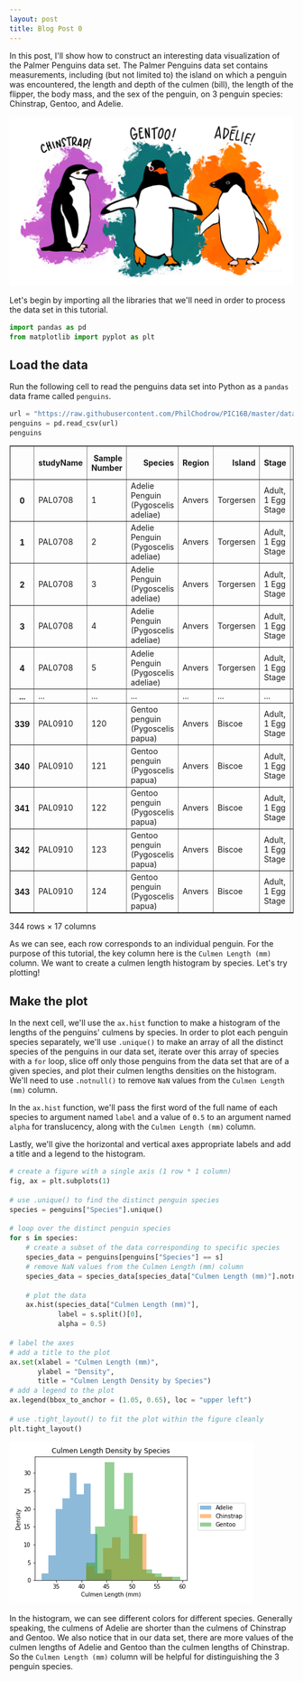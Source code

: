 ```yaml
---
layout: post
title: Blog Post 0
---
```


In this post, I'll show how to construct an interesting data visualization of the Palmer Penguins data set. The Palmer Penguins data set contains measurements, including (but not limited to) the island on which a penguin was encountered, the length and depth of the culmen (bill), the length of the flipper, the body mass, and the sex of the penguin, on 3 penguin species: Chinstrap, Gentoo, and Adelie. 

![penguin-species.png](/images/penguin-species.png)

Let's begin by importing all the libraries that we'll need in order to process the data set in this tutorial.


```python
import pandas as pd
from matplotlib import pyplot as plt
```

## Load the data

Run the following cell to read the penguins data set into Python as a `pandas` data frame called `penguins`.


```python
url = "https://raw.githubusercontent.com/PhilChodrow/PIC16B/master/datasets/palmer_penguins.csv"
penguins = pd.read_csv(url)
penguins
```




<div>
<style scoped>
    .dataframe tbody tr th:only-of-type {
        vertical-align: middle;
    }

    .dataframe tbody tr th {
        vertical-align: top;
    }

    .dataframe thead th {
        text-align: right;
    }
</style>
<table border="1" class="dataframe">
  <thead>
    <tr style="text-align: right;">
      <th></th>
      <th>studyName</th>
      <th>Sample Number</th>
      <th>Species</th>
      <th>Region</th>
      <th>Island</th>
      <th>Stage</th>
      <th>Individual ID</th>
      <th>Clutch Completion</th>
      <th>Date Egg</th>
      <th>Culmen Length (mm)</th>
      <th>Culmen Depth (mm)</th>
      <th>Flipper Length (mm)</th>
      <th>Body Mass (g)</th>
      <th>Sex</th>
      <th>Delta 15 N (o/oo)</th>
      <th>Delta 13 C (o/oo)</th>
      <th>Comments</th>
    </tr>
  </thead>
  <tbody>
    <tr>
      <th>0</th>
      <td>PAL0708</td>
      <td>1</td>
      <td>Adelie Penguin (Pygoscelis adeliae)</td>
      <td>Anvers</td>
      <td>Torgersen</td>
      <td>Adult, 1 Egg Stage</td>
      <td>N1A1</td>
      <td>Yes</td>
      <td>11/11/07</td>
      <td>39.1</td>
      <td>18.7</td>
      <td>181.0</td>
      <td>3750.0</td>
      <td>MALE</td>
      <td>NaN</td>
      <td>NaN</td>
      <td>Not enough blood for isotopes.</td>
    </tr>
    <tr>
      <th>1</th>
      <td>PAL0708</td>
      <td>2</td>
      <td>Adelie Penguin (Pygoscelis adeliae)</td>
      <td>Anvers</td>
      <td>Torgersen</td>
      <td>Adult, 1 Egg Stage</td>
      <td>N1A2</td>
      <td>Yes</td>
      <td>11/11/07</td>
      <td>39.5</td>
      <td>17.4</td>
      <td>186.0</td>
      <td>3800.0</td>
      <td>FEMALE</td>
      <td>8.94956</td>
      <td>-24.69454</td>
      <td>NaN</td>
    </tr>
    <tr>
      <th>2</th>
      <td>PAL0708</td>
      <td>3</td>
      <td>Adelie Penguin (Pygoscelis adeliae)</td>
      <td>Anvers</td>
      <td>Torgersen</td>
      <td>Adult, 1 Egg Stage</td>
      <td>N2A1</td>
      <td>Yes</td>
      <td>11/16/07</td>
      <td>40.3</td>
      <td>18.0</td>
      <td>195.0</td>
      <td>3250.0</td>
      <td>FEMALE</td>
      <td>8.36821</td>
      <td>-25.33302</td>
      <td>NaN</td>
    </tr>
    <tr>
      <th>3</th>
      <td>PAL0708</td>
      <td>4</td>
      <td>Adelie Penguin (Pygoscelis adeliae)</td>
      <td>Anvers</td>
      <td>Torgersen</td>
      <td>Adult, 1 Egg Stage</td>
      <td>N2A2</td>
      <td>Yes</td>
      <td>11/16/07</td>
      <td>NaN</td>
      <td>NaN</td>
      <td>NaN</td>
      <td>NaN</td>
      <td>NaN</td>
      <td>NaN</td>
      <td>NaN</td>
      <td>Adult not sampled.</td>
    </tr>
    <tr>
      <th>4</th>
      <td>PAL0708</td>
      <td>5</td>
      <td>Adelie Penguin (Pygoscelis adeliae)</td>
      <td>Anvers</td>
      <td>Torgersen</td>
      <td>Adult, 1 Egg Stage</td>
      <td>N3A1</td>
      <td>Yes</td>
      <td>11/16/07</td>
      <td>36.7</td>
      <td>19.3</td>
      <td>193.0</td>
      <td>3450.0</td>
      <td>FEMALE</td>
      <td>8.76651</td>
      <td>-25.32426</td>
      <td>NaN</td>
    </tr>
    <tr>
      <th>...</th>
      <td>...</td>
      <td>...</td>
      <td>...</td>
      <td>...</td>
      <td>...</td>
      <td>...</td>
      <td>...</td>
      <td>...</td>
      <td>...</td>
      <td>...</td>
      <td>...</td>
      <td>...</td>
      <td>...</td>
      <td>...</td>
      <td>...</td>
      <td>...</td>
      <td>...</td>
    </tr>
    <tr>
      <th>339</th>
      <td>PAL0910</td>
      <td>120</td>
      <td>Gentoo penguin (Pygoscelis papua)</td>
      <td>Anvers</td>
      <td>Biscoe</td>
      <td>Adult, 1 Egg Stage</td>
      <td>N38A2</td>
      <td>No</td>
      <td>12/1/09</td>
      <td>NaN</td>
      <td>NaN</td>
      <td>NaN</td>
      <td>NaN</td>
      <td>NaN</td>
      <td>NaN</td>
      <td>NaN</td>
      <td>NaN</td>
    </tr>
    <tr>
      <th>340</th>
      <td>PAL0910</td>
      <td>121</td>
      <td>Gentoo penguin (Pygoscelis papua)</td>
      <td>Anvers</td>
      <td>Biscoe</td>
      <td>Adult, 1 Egg Stage</td>
      <td>N39A1</td>
      <td>Yes</td>
      <td>11/22/09</td>
      <td>46.8</td>
      <td>14.3</td>
      <td>215.0</td>
      <td>4850.0</td>
      <td>FEMALE</td>
      <td>8.41151</td>
      <td>-26.13832</td>
      <td>NaN</td>
    </tr>
    <tr>
      <th>341</th>
      <td>PAL0910</td>
      <td>122</td>
      <td>Gentoo penguin (Pygoscelis papua)</td>
      <td>Anvers</td>
      <td>Biscoe</td>
      <td>Adult, 1 Egg Stage</td>
      <td>N39A2</td>
      <td>Yes</td>
      <td>11/22/09</td>
      <td>50.4</td>
      <td>15.7</td>
      <td>222.0</td>
      <td>5750.0</td>
      <td>MALE</td>
      <td>8.30166</td>
      <td>-26.04117</td>
      <td>NaN</td>
    </tr>
    <tr>
      <th>342</th>
      <td>PAL0910</td>
      <td>123</td>
      <td>Gentoo penguin (Pygoscelis papua)</td>
      <td>Anvers</td>
      <td>Biscoe</td>
      <td>Adult, 1 Egg Stage</td>
      <td>N43A1</td>
      <td>Yes</td>
      <td>11/22/09</td>
      <td>45.2</td>
      <td>14.8</td>
      <td>212.0</td>
      <td>5200.0</td>
      <td>FEMALE</td>
      <td>8.24246</td>
      <td>-26.11969</td>
      <td>NaN</td>
    </tr>
    <tr>
      <th>343</th>
      <td>PAL0910</td>
      <td>124</td>
      <td>Gentoo penguin (Pygoscelis papua)</td>
      <td>Anvers</td>
      <td>Biscoe</td>
      <td>Adult, 1 Egg Stage</td>
      <td>N43A2</td>
      <td>Yes</td>
      <td>11/22/09</td>
      <td>49.9</td>
      <td>16.1</td>
      <td>213.0</td>
      <td>5400.0</td>
      <td>MALE</td>
      <td>8.36390</td>
      <td>-26.15531</td>
      <td>NaN</td>
    </tr>
  </tbody>
</table>
<p>344 rows × 17 columns</p>
</div>



As we can see, each row corresponds to an individual penguin. For the purpose of this tutorial, the key column here is the `Culmen Length (mm)` column. We want to create a culmen length histogram by species. Let's try plotting!

## Make the plot

In the next cell, we'll use the `ax.hist` function to make a histogram of the lengths of the penguins' culmens by species. In order to plot each penguin species separately, we'll use `.unique()` to make an array of all the distinct species of the penguins in our data set, iterate over this array of species with a `for` loop, slice off only those penguins from the data set that are of a given species, and plot their culmen lengths densities on the histogram. We'll need to use `.notnull()` to remove `NaN` values from the `Culmen Length (mm)` column.

In the `ax.hist` function, we'll pass the first word of the full name of each species to argument named `label` and a value of `0.5` to an argument named `alpha` for translucency, along with the `Culmen Length (mm)` column.

Lastly, we'll give the horizontal and vertical axes appropriate labels and add a title and a legend to the histogram.


```python
# create a figure with a single axis (1 row * 1 column)
fig, ax = plt.subplots(1)

# use .unique() to find the distinct penguin species
species = penguins["Species"].unique()

# loop over the distinct penguin species
for s in species:
    # create a subset of the data corresponding to specific species
    species_data = penguins[penguins["Species"] == s]
    # remove NaN values from the Culmen Length (mm) column
    species_data = species_data[species_data["Culmen Length (mm)"].notnull()]
    
    # plot the data
    ax.hist(species_data["Culmen Length (mm)"],
            label = s.split()[0],
            alpha = 0.5)
    
# label the axes
# add a title to the plot
ax.set(xlabel = "Culmen Length (mm)",
       ylabel = "Density",
       title = "Culmen Length Density by Species")
# add a legend to the plot
ax.legend(bbox_to_anchor = (1.05, 0.65), loc = "upper left")

# use .tight_layout() to fit the plot within the figure cleanly
plt.tight_layout()
```


    
![culmen-length-histogram.png](/images/culmen-length-histogram.png)
    


In the histogram, we can see different colors for different species. Generally speaking, the culmens of Adelie are shorter than the culmens of Chinstrap and Gentoo. We also notice that in our data set, there are more values of the culmen lengths of Adelie and Gentoo than the culmen lengths of Chinstrap. So the `Culmen Length (mm)` column will be helpful for distinguishing the 3 penguin species.
